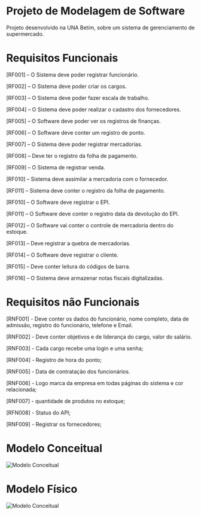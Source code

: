 # Projeto de Modelagem de Software
Projeto desenvolvido na UNA Betim, sobre um sistema de gerenciamento de supermercado.

# Requisitos Funcionais
[RF001] – O Sistema deve poder registrar funcionário.

[RF002] – O Sistema deve poder criar os cargos.

[RF003] – O Sistema deve poder fazer escala de trabalho.

[RF004] – O Sistema deve poder realizar o cadastro dos fornecedores.

[RF005] – O Software deve poder ver os registros de finanças.

[RF006] – O Software deve conter um registro de ponto.

[RF007] – O Sistema deve poder registrar mercadorias. 

[RF008] – Deve ter o registro da folha de pagamento. 

[RF009] – O Sistema de registrar venda.

[RF010] – Sistema deve assimilar a mercadoria com o fornecedor.

[RF011] – Sistema deve conter o registro da folha de pagamento.

[RF010] – O Software deve registrar o EPI.

[RF011] – O Software deve conter o registro data da devolução do EPI.

[RF012] – O Software vai conter o controle de mercadoria dentro do estoque.

[RF013] – Deve registrar a quebra de mercadorias.

[RF014] – O Software deve registrar o cliente.

[RF015] – Deve conter leitura do códigos de barra.

[RF016] – O Sistema deve armazenar notas fiscais digitalizadas.

# Requisitos não Funcionais

[RNF001] - Deve conter os dados do funcionário, nome completo, data de admissão, registro do funcionário, telefone e Email.

[RNF002] - Deve conter objetivos e de liderança do cargo, valor do salário.

[RNF003] - Cada cargo recebe uma login e uma senha;

[RNF004] - Registro de hora do ponto; 

[RNF005] - Data de contratação dos funcionários.

[RNF006] - Logo marca da empresa em todas páginas do sistema e cor relacionada;

[RNF007] - quantidade de produtos no estoque;

[RFN008] - Status do API;

[RNF009] - Registrar os fornecedores;

# Modelo Conceitual
![Modelo Conceitual](https://github.com/Projeto-SAS/projeto-a3/assets/96255118/e5b5092e-4f28-4c14-a7da-b57ef7d8d891)

# Modelo Físico
![Modelo Conceitual](https://github.com/Projeto-SAS/projeto-a3/assets/96255118/32ef48b1-a299-487e-9169-314dbc4a42a0)
